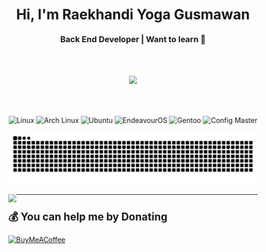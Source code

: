 <h1 align="center">Hi, I'm Raekhandi Yoga Gusmawan</h1>
<h3 align="center">Back End Developer | Want to learn 🐧</h3>

<br><br>

<div align="center">
  <img src="https://user-images.githubusercontent.com/22107794/139580686-887df369-edb8-4bc8-b607-4fbf6d7e4866.gif">

  <br><br>

  <img src="https://img.shields.io/badge/MongoDB-%234ea94b.svg?style=for-the-badge&logo=mongodb&logoColor=white" alt="Linux" />
  <img src="https://img.shields.io/badge/Arch_Linux-1793D1?style=for-the-badge&logo=arch-linux&logoColor=white" alt="Arch Linux" />
  <img src="https://img.shields.io/badge/Ubuntu-E95420?style=for-the-badge&logo=ubuntu&logoColor=white" alt="Ubuntu" />
  <img src="https://img.shields.io/badge/EndeavourOS-7C4DFF?style=for-the-badge&logo=arch-linux&logoColor=white" alt="EndeavourOS" />
  <img src="https://img.shields.io/badge/Gentoo-54487A?style=for-the-badge&logo=gentoo&logoColor=white" alt="Gentoo" />
  <img src="https://img.shields.io/badge/Config_Master-FFD700?style=for-the-badge&logo=neovim&logoColor=black" alt="Config Master" />


![snake gif](https://github.com/synthever/synthever/blob/output/github-contribution-grid-snake-dark.svg)
</div>

<p>
  <img align="left" src="https://github-readme-stats.vercel.app/api/top-langs/?username=synthever&layout=compact&theme=dracula" />
</p>

---

  ## 💰 You can help me by Donating
  [![BuyMeACoffee](https://img.shields.io/badge/Buy%20Me%20a%20Coffee-ffdd00?style=for-the-badge&logo=buy-me-a-coffee&logoColor=black)](https://saweria.co/axlReyzzx) 
